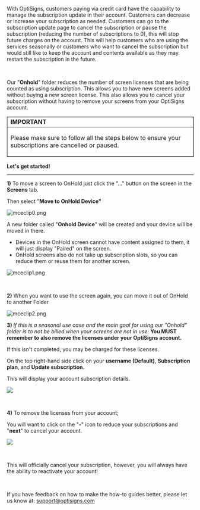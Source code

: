 <p>With OptiSigns, customers paying via credit card have the capability to manage the subscription update in their account. Customers can decrease or increase your subscription as needed. Customers can go to the subscription update page to cancel the subscription or pause the subscription (reducing the number of subscriptions to 0), this will stop future charges on the account. This will help customers who are using the services seasonally or customers who want to cancel the subscription but would still like to keep the account and contents available as they may restart the subscription in the future. </p>
<p> </p>
<p>Our "<strong>Onhold</strong>" folder reduces the number of screen licenses that are being counted as using subscription. This allows you to have new screens added without buying a new screen license. This also allows you to cancel your subscription without having to remove your screens from your OptiSigns account.</p>
<table style="border-collapse: collapse; width: 100%;" border="1">
<tbody>
<tr>
<td class="wysiwyg-text-align-center" style="width: 100%;"><strong>IMPORTANT</strong></td>
</tr>
<tr>
<td class="wysiwyg-text-align-center" style="width: 100%;">
<p id="h_01JFAV0DN7VVN0VZ66Q67QWBAT">Please make sure to follow all the steps below to ensure your subscriptions are cancelled or paused. </p>
</td>
</tr>
</tbody>
</table>
<p id="h_01JFAV11BPRRN0JMMVK5TY3Y7W" class="wysiwyg-text-align-left"><strong>Let's get started!</strong></p>
<hr>
<p id="h_01JFAV0DN7AFHM282YFSVZ4SPM" class="wysiwyg-text-align-left"><strong>1)</strong> To move a screen to OnHold just click the "..." button on the screen in the <strong>Screens</strong> tab.</p>
<p>Then select "<strong>Move to OnHold Device"</strong></p>
<p><img src="https://support.optisigns.com/hc/article_attachments/17639053865875" alt="mceclip0.png"></p>
<p>A new folder called "<strong>Onhold Device</strong>" will be created and your device will be moved in there.</p>
<ul>
<li>Devices in the OnHold screen cannot have content assigned to them, it will just display "Paired" on the screen.</li>
<li>OnHold screens also do not take up subscription slots, so you can reduce them or reuse them for another screen.</li>
</ul>
<p><img src="https://support.optisigns.com/hc/article_attachments/17639067977875" alt="mceclip1.png"></p>
<p> </p>
<p><strong>2)</strong> When you want to use the screen again, you can move it out of OnHold to another Folder</p>
<p><img src="https://support.optisigns.com/hc/article_attachments/17639052786963" alt="mceclip2.png"></p>
<p><strong>3) </strong><em>If this is a seasonal use case and the main goal for using our "Onhold" folder is to not be billed when your screens are not in use: </em><strong>You MUST remember to also remove the licenses under your OptiSigns account. </strong></p>
<p>If this isn't completed, you may be charged for these licenses.</p>
<p>On the top right-hand side click on your <strong>username (Default)</strong>, <strong>Subscription plan</strong>, and <strong>Update subscription</strong>.</p>
<p>This will display your account subscription details. </p>
<p><img src="https://support.optisigns.com/hc/article_attachments/17638487714067"></p>
<p> </p>
<p><strong>4)</strong> To remove the licenses from your account;</p>
<p>You will want to click on the "<strong>-</strong>" icon to reduce your subscriptions and "<strong>next</strong>" to cancel your account.</p>
<p><img src="https://support.optisigns.com/hc/article_attachments/17638686918547"></p>
<p> </p>
<p>This will officially cancel your subscription, however, you will always have the ability to reactivate your account!</p>
<p> </p>
<p>If you have feedback on how to make the how-to guides better, please let us know at: <a class="link-viewer_link__2qJYG blog-link-hashtag-color y_1_u" href="mailto:support@optisigns.com" target="_top" rel="noreferrer">support@optisigns.com</a></p>